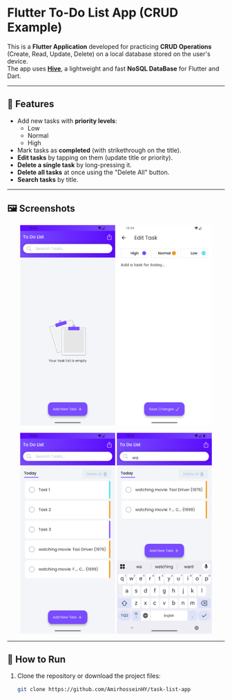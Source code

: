 # Flutter To-Do List App (CRUD Example)

This is a **Flutter Application** developed for practicing **CRUD Operations** (Create, Read,
Update, Delete) on a local database stored on the user's device.  
The app uses **[Hive](https://pub.dev/packages/hive)**, a lightweight and fast **NoSQL DataBase**
for Flutter and Dart.

---

## 📱 Features

- Add new tasks with **priority levels**:
    - Low
    - Normal
    - High
- Mark tasks as **completed** (with strikethrough on the title).
- **Edit tasks** by tapping on them (update title or priority).
- **Delete a single task** by long-pressing it.
- **Delete all tasks** at once using the "Delete All" button.
- **Search tasks** by title.

---

## 🖼️ Screenshots

<p align="center">
  <img src="screenshots/screenshot1.png" alt="Screenshot 1" width="220"/>
  <img src="screenshots/screenshot2.png" alt="Screenshot 2" width="220"/>
</p>

<p align="center">
  <img src="screenshots/screenshot3.png" alt="Screenshot 3" width="220"/>
  <img src="screenshots/screenshot4.png" alt="Screenshot 4" width="220"/>
</p>

---

## 🚀 How to Run

1. Clone the repository or download the project files:
   ```bash
   git clone https://github.com/AmirhosseinHY/task-list-app
